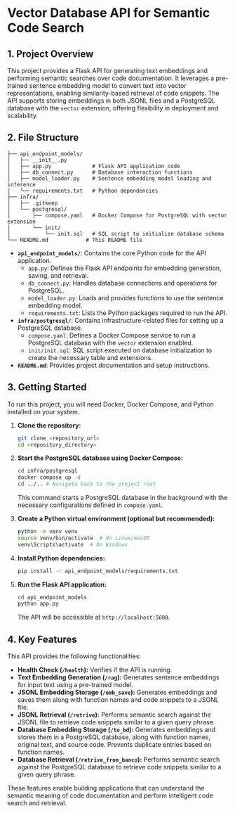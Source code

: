 # Vector Database API for Semantic Code Search

## 1. Project Overview

This project provides a Flask API for generating text embeddings and performing semantic searches over code documentation. It leverages a pre-trained sentence embedding model to convert text into vector representations, enabling similarity-based retrieval of code snippets. The API supports storing embeddings in both JSONL files and a PostgreSQL database with the `vector` extension, offering flexibility in deployment and scalability.

## 2. File Structure

```
├── api_endpoint_models/
│   ├── __init__.py
│   ├── app.py             # Flask API application code
│   ├── db_connect.py      # Database interaction functions
│   ├── model_loader.py    # Sentence embedding model loading and inference
│   └── requirements.txt   # Python dependencies
├── infra/
│   ├── .gitkeep
│   └── postgresql/
│       ├── compose.yaml   # Docker Compose for PostgreSQL with vector extension
│       └── init/
│           └── init.sql   # SQL script to initialize database schema
└── README.md            # This README file
```

- **`api_endpoint_models/`**: Contains the core Python code for the API application.
    - `app.py`: Defines the Flask API endpoints for embedding generation, saving, and retrieval.
    - `db_connect.py`: Handles database connections and operations for PostgreSQL.
    - `model_loader.py`: Loads and provides functions to use the sentence embedding model.
    - `requirements.txt`: Lists the Python packages required to run the API.
- **`infra/postgresql/`**: Contains infrastructure-related files for setting up a PostgreSQL database.
    - `compose.yaml`: Defines a Docker Compose service to run a PostgreSQL database with the `vector` extension enabled.
    - `init/init.sql`: SQL script executed on database initialization to create the necessary table and extensions.
- **`README.md`**:  Provides project documentation and setup instructions.

## 3. Getting Started

To run this project, you will need Docker, Docker Compose, and Python installed on your system.

1.  **Clone the repository:**
    ```bash
    git clone <repository_url>
    cd <repository_directory>
    ```

2.  **Start the PostgreSQL database using Docker Compose:**
    ```bash
    cd infra/postgresql
    docker compose up -d
    cd ../.. # Navigate back to the project root
    ```
    This command starts a PostgreSQL database in the background with the necessary configurations defined in `compose.yaml`.

3.  **Create a Python virtual environment (optional but recommended):**
    ```bash
    python -m venv venv
    source venv/bin/activate  # On Linux/macOS
    venv\Scripts\activate  # On Windows
    ```

4.  **Install Python dependencies:**
    ```bash
    pip install -r api_endpoint_models/requirements.txt
    ```

5.  **Run the Flask API application:**
    ```bash
    cd api_endpoint_models
    python app.py
    ```
    The API will be accessible at `http://localhost:5000`.

## 4. Key Features

This API provides the following functionalities:

-   **Health Check (`/health`):** Verifies if the API is running.
-   **Text Embedding Generation (`/rag`):**  Generates sentence embeddings for input text using a pre-trained model.
-   **JSONL Embedding Storage (`/emb_save`):**  Generates embeddings and saves them along with function names and code snippets to a JSONL file.
-   **JSONL Retrieval (`/retrive`):**  Performs semantic search against the JSONL file to retrieve code snippets similar to a given query phrase.
-   **Database Embedding Storage (`/to_bd`):**  Generates embeddings and stores them in a PostgreSQL database, along with function names, original text, and source code. Prevents duplicate entries based on function names.
-   **Database Retrieval (`/retrive_from_banco`):**  Performs semantic search against the PostgreSQL database to retrieve code snippets similar to a given query phrase.

These features enable building applications that can understand the semantic meaning of code documentation and perform intelligent code search and retrieval.
